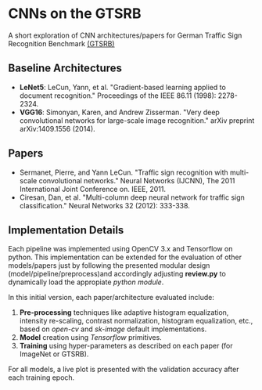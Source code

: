 # CNNs on the GTSRB
A short exploration of CNN architectures/papers for German Traffic Sign Recognition Benchmark [(GTSRB)](http://benchmark.ini.rub.de/?section=gtsrb&subsection=news)

## Baseline Architectures

* **LeNet5**: LeCun, Yann, et al. "Gradient-based learning applied to document recognition." Proceedings of the IEEE 86.11 (1998): 2278-2324.
* **VGG16**: Simonyan, Karen, and Andrew Zisserman. "Very deep convolutional networks for large-scale image recognition." arXiv preprint arXiv:1409.1556 (2014).

## Papers

* Sermanet, Pierre, and Yann LeCun. "Traffic sign recognition with multi-scale convolutional networks." Neural Networks (IJCNN), The 2011 International Joint Conference on. IEEE, 2011.
* Ciresan, Dan, et al. "Multi-column deep neural network for traffic sign classification." Neural Networks 32 (2012): 333-338.

## Implementation Details

Each pipeline was implemented using OpenCV 3.x and Tensorflow on python. This implementation can be extended for the 
evaluation of other models/papers just by following the presented modular design (model/pipeline/preprocess)and accordingly
adjusting **review.py** to dynamically load the appropiate *python module*.
 
In this initial version, each paper/architecture evaluated include: 

1. **Pre-processing** techniques like adaptive histogram equalization, intensity re-scaling, contrast normalization, 
histogram equalization, etc., based on *open-cv* and *sk-image* default implementations.
2. **Model** creation using *Tensorflow* primitives.
3. **Training** using hyper-parameters as described on each paper (for ImageNet or GTSRB).

For all models, a live plot is presented with the validation accuracy after each training epoch. 
